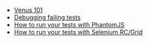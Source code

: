 <ul class="tutorials">
  <li><a href="/tutorials/101">Venus 101</a></li>
  <li><a href="/tutorials/debugging">Debugging failing tests</a></li>
  <li><a href="/tutorials/phantomjs">How to run your tests with PhantomJS</a></li>
  <li><a href="/tutorials/selenium">How to run your tests with Selenium RC/Grid</a></li>
</ul>
